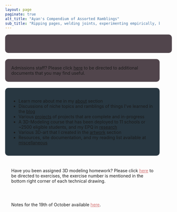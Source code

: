 ```yaml
---
layout: page
paginate: true
alt_title: "Ayan's Compendium of Assorted Ramblings"
sub_title: "Ripping pages, welding joints, experimenting empirically, burning electronics, and tuning PIDs."
---
```


<style>
  .content-container {
    border-radius: 10px; /* Add rounded corners to the container */
    padding: 20px; /* Add padding to the container */
    margin-bottom: 20px; /* Add bottom margin to create space between container and text below */
    background-size: cover;
    background-repeat: no-repeat;
    background-attachment: fixed; /* Optional, for a fixed background */
  }

  .content-container-blue {
    border-radius: 10px; /* Add rounded corners to the container */
    padding: 20px; /* Add padding to the container */
    margin-bottom: 20px; /* Add bottom margin to create space between container and text below */
    background-color: #283741; /* Add a background color */
  }
  
  .content-container-breathing {
    border-radius: 10px; /* Add rounded corners to the container */
    padding: 20px; /* Add padding to the container */
    margin-bottom: 20px; /* Add bottom margin to create space between container and text below */
    background-size: cover;
    background-repeat: no-repeat;
    background-attachment: fixed; /* Optional, for a fixed background */
    animation: breathing 3s infinite; /* Apply the breathing animation */
  }

  @keyframes breathing {
    0% {
      background-color: #51454C; /* Start with red */
    }
    50% {
      background-color: #5D676E; /* Transition to yellow at 50% */
    }
    100% {
      background-color: #51454C; /* Return to red at 100% */
    }
  }
  
  .content-container a {
    color: #D37070; /* Change the color of hyperlinks */
    text-decoration: underline; /* Add underline to hyperlinks */
  }

  .content-container-scrolling {
    border-radius: 10px;
    padding: 20px;
    margin-bottom: 20px;
    background-color: #51454C;
    overflow: hidden; /* Hide the overflow content */
    white-space: nowrap; /* Prevent text from wrapping */
    width: 100%; /* Set the width to 100% to span the body */
    font-size: 17px;
  }

  .scroll-text {
    animation: scroll 30s linear infinite; /* Adjust the animation duration as needed */
    animation-delay: 0s; /* Reduce the delay to 3 seconds */
    display: inline-block;
    font-family: 'Fira Code', sans-serif;
  }

  @keyframes scroll {
    0% {
      transform: translateX(25%);
    }
    100% {
      transform: translateX(-100%); /* Adjust the distance for a smoother scroll */
    }
  }

  .content-container-scrolling:hover .scroll-text {
    animation-play-state: paused;
  }
</style>

<link rel="stylesheet" href="https://fonts.googleapis.com/css2?family=Fira+Code&display=swap">

<!-- <div class="content-container" data-bg-image="assets/images/chevron2.png">
  This website is still under construction, while most of the structure and programming is complete content still remains.
</div> -->

<div class="content-container-scrolling scroll-container">
  <div class="scroll-text">
    Latest updates: 10th November, more content added in password-protected section, use password to access! 1st November, the password-protected section has been updated with 128-bit encryption. 23rd Oct, Research section has a new-old project. 23rd Oct, New blog posts coming soon™. 18th Oct, Updated additional information section.
  </div>
</div>

<div class="content-container-breathing">
  Admissions staff? Please click <a href="/admissions/">here</a> to be directed to additional documents that you may find useful.
</div>

<div class="content-container-blue">
  <ul>
    <li>Learn more about me in my <a href="/about/">about</a> section</li>
    <li>Discussions of niche topics and ramblings of things I&#39;ve learned in the <a href="/blog/">blog</a></li>
    <li>Various <a href="/projects/">projects</a> of projects that are complete and in-progress</li>
    <li>A 3D-Modeling course that has been deployed to 11 schools or ~2500 eligible students, and my EPQ in <a href="/research/">research</a></li>
    <li>Various 3D-art that I created in the <a href="/artwork/">artwork</a> section</li>
    <li>Resources, site documentation, and my reading list available at <a href="/miscellaneous/">miscellaneous</a></li>
  </ul>
</div>

<div class="content-container" data-bg-image="assets/images/chevron2.png">
  Have you been assigned 3D modeling homework? Please click <a href="/3d-exercises/">here</a> to be directed to exercises, the exercise number is mentioned in the bottom right corner of each technical drawing.
</div>

<div class="content-container" data-bg-image="assets/images/chevron2.png">
  Notes for the 19th of October available <a href="/19102023/">here</a>.
</div>

<script>
  // Get all elements with the class "content-container"
  const contentContainers = document.querySelectorAll(".content-container");

  // Loop through the elements and set their background images
  contentContainers.forEach(container => {
    const bgImage = container.getAttribute("data-bg-image");
    container.style.backgroundImage = `url(${bgImage})`;
  });
</script>